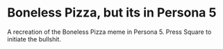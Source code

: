 # Boneless Pizza, but its in Persona 5
A recreation of the Boneless Pizza meme in Persona 5. Press Square to initiate the bullshit.

